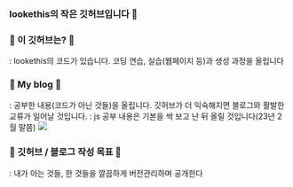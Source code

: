 ### lookethis의 작은 깃허브입니다 👋

### 🌱 이 깃허브는? 🌱
: lookethis의 코드가 있습니다. 코딩 연습, 실습(웹페이지 등)과 생성 과정을 올립니다

### 🐇 My blog 🐇 
: 공부한 내용(코드가 아닌 것들)을 올립니다. 깃허브가 더 익숙해지면 블로그와 활발한 교류가 일어날 것입니다.
: js 공부 내용은 기본을 싹 보고 난 뒤 올릴 것입니다(23년 2월 말쯤)
<a href="[https://velog.io/@seondal](https://velog.io/@ibosio)"><img src="https://img.shields.io/badge/Velog-3DDC84?style=flat-square&logo=Blogger&logoColor=white"/></a>

### 🍁 깃허브 / 블로그 작성 목표 🍁
: 내가 아는 것들, 한 것들을 깔끔하게 버전관리하며 공개한다

<!--
**lookethis/lookethis** is a ✨ _special_ ✨ repository because its `README.md` (this file) appears on your GitHub profile.

Here are some ideas to get you started:
☘️🍀🍁🐔👻🐇
- 🔭 I’m currently working on ...
- 🌱 I’m currently learning ...
- 👯 I’m looking to collaborate on ...
- 🤔 I’m looking for help with ...
- 💬 Ask me about ...
- 📫 How to reach me: ...
- 😄 Pronouns: ...
- ⚡ Fun fact: ...
-->
